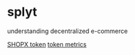 # splyt
understanding decentralized e-commerce


[SHOPX token](https://www.splytgenesis.com/#shopx)
[token metrics](https://www.splytgenesis.com/#metrics)
